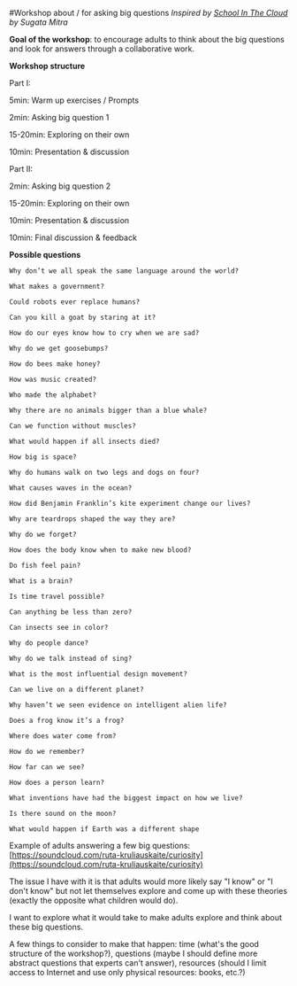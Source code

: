 #Workshop about / for asking big questions
*Inspired by [School In The Cloud](https://www.theschoolinthecloud.org/) by Sugata Mitra*

**Goal of the workshop**: to encourage adults to think about the big questions and look for answers through a collaborative work.

**Workshop structure**

Part I:

5min: Warm up exercises / Prompts

2min: Asking big question 1

15-20min: Exploring on their own

10min: Presentation & discussion

Part II:

2min: Asking big question 2

15-20min: Exploring on their own

10min: Presentation & discussion

10min: Final discussion & feedback

**Possible questions**

    Why don’t we all speak the same language around the world?
  
    What makes a government?
  
    Could robots ever replace humans?
  
    Can you kill a goat by staring at it?
  
    How do our eyes know how to cry when we are sad?
  
    Why do we get goosebumps?
  
    How do bees make honey?
  
    How was music created?
  
    Who made the alphabet?
  
    Why there are no animals bigger than a blue whale?
  
    Can we function without muscles?
  
    What would happen if all insects died?
  
    How big is space?
  
    Why do humans walk on two legs and dogs on four?
  
    What causes waves in the ocean?
  
    How did Benjamin Franklin’s kite experiment change our lives?
  
    Why are teardrops shaped the way they are?
  
    Why do we forget?
  
    How does the body know when to make new blood?
  
    Do fish feel pain?
  
    What is a brain?
  
    Is time travel possible?
  
    Can anything be less than zero?
  
    Can insects see in color?
  
    Why do people dance?
  
    Why do we talk instead of sing?
  
    What is the most influential design movement?
  
    Can we live on a different planet?
  
    Why haven’t we seen evidence on intelligent alien life?
  
    Does a frog know it’s a frog?
  
    Where does water come from?
  
    How do we remember?
  
    How far can we see?
  
    How does a person learn?
  
    What inventions have had the biggest impact on how we live?
    
    Is there sound on the moon?
  
    What would happen if Earth was a different shape

Example of adults answering a few big questions: [https://soundcloud.com/ruta-kruliauskaite/curiosity](https://soundcloud.com/ruta-kruliauskaite/curiosity)

The issue I have with it is that adults would more likely say "I know" or "I don't know" but not let themselves explore and come up with these theories (exactly the opposite what children would do).

I want to explore what it would take to make adults explore and think about these big questions.

A few things to consider to make that happen: time (what's the good structure of the workshop?), questions (maybe I should define more abstract questions that experts can't answer), resources (should I limit access to Internet and use only physical resources: books, etc.?)
